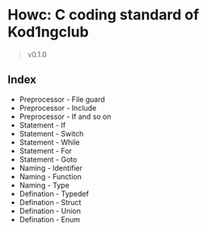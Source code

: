 # Howc: C coding standard of Kod1ngclub

> v0.1.0

## Index

- Preprocessor - File guard
- Preprocessor - Include
- Preprocessor - If and so on
- Statement - If
- Statement - Switch
- Statement - While
- Statement - For
- Statement - Goto
- Naming - Identifier
- Naming - Function
- Naming - Type
- Defination - Typedef
- Defination - Struct
- Defination - Union
- Defination - Enum
